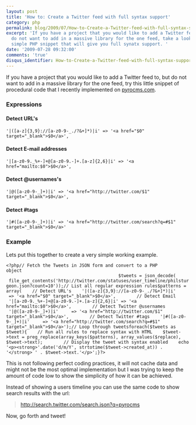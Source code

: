 ```yaml
---
layout: post
title: 'How to: Create a Twitter feed with full syntax support'
category: php
permalink: blog/2009/07/How-to-Create-a-Twitter-feed-with-full-syntax-support
excerpt: 'If you have a project that you would like to add a Twitter feed to, but
  do not want to add in a massive library for the one feed, take a look at this very
  simple PHP snippet that will give you full synatx support. '
date: '2009-07-28 09:32:00'
comments: 'true'
disqus_identifier: How-to-Create-a-Twitter-feed-with-full-syntax-support
---
```


If you have a project that you would like to add a Twitter feed to, but do not want to add in a massive library for the one feed, try this little snippet of procedural code that I recently implemented on [pyrocms.com](pyrocms.com "PyroCMS - a modular open source CodeIgniter CMS").

### Expressions

#### Detect URL's

` '|([a-z]{3,9}://[a-z0-9-_./?&+]*)|i' => '<a href="$0" target="_blank">$0</a>', `

#### Detect E-mail addresses

` '|[a-z0-9._%+-]+@[a-z0-9.-]+.[a-z]{2,6}|i' => '<a href="mailto:$0">$0</a>', `

#### Detect @usernames's

` '|@([a-z0-9-_]+)|i' => '<a href="http://twitter.com/$1" target="_blank">$0</a>', `

#### Detect #tags

` '|#([a-z0-9-_]+)|i' => '<a href="http://twitter.com/search?q=#$1" target="_blank">$0</a>' `

### Example

Lets put this together to create a very simple working example.

`<?php// Fetch the Tweets in JSON form and convert to a PHP object                                                                                                           $tweets = json_decode(     file_get_contents('http://twitter.com/statuses/user_timeline/philsturgeon.json?count=10'));// List all regular expression rules$patterns = array(    // Detect URL's    '|([a-z]{3,9}://[a-z0-9-_./?&+]*)|i'     => '<a href="$0" target="_blank">$0</a>',        // Detect Email    '|[a-z0-9._%+-]+@[a-z0-9.-]+.[a-z]{2,6}|i' => '<a href="mailto:$0">$0</a>',        // Detect Twitter @usernames    '|@([a-z0-9-_]+)|i'     => '<a href="http://twitter.com/$1" target="_blank">$0</a>',        // Detect Twitter #tags    '|#([a-z0-9-_]+)|i'     => '<a href="http://twitter.com/search?q=#$1" target="_blank">$0</a>');// Loop through tweetsforeach($tweets as $tweet){    // Run all rules to replace syntax with HTML    $tweet->text = preg_replace(array_keys($patterns), array_values($replace), $tweet->text);        // Display the tweet with syntax enabled    echo '<p><strong>'.date('d/m/Y', strtotime($tweet->created_at)) . '</strong> ' . $tweet->text.'</p>';}?>`

This is not following perfect coding practices, it will not cache data and might not be the most optimal implementation but I was trying to keep the amount of code low to show the simplicity of how it can be achieved.

Instead of showing a users timeline you can use the same code to show search results with the url:

> http://search.twitter.com/search.json?q=pyrocms

Now, go forth and tweet!

